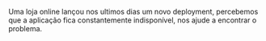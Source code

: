 Uma loja online lançou nos ultimos dias um novo deployment, percebemos que a aplicação fica constantemente indisponível, nos ajude a encontrar o problema.